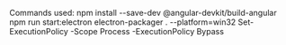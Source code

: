 Commands used:
npm install --save-dev @angular-devkit/build-angular
npm run start:electron
electron-packager . --platform=win32
Set-ExecutionPolicy -Scope Process -ExecutionPolicy Bypass

